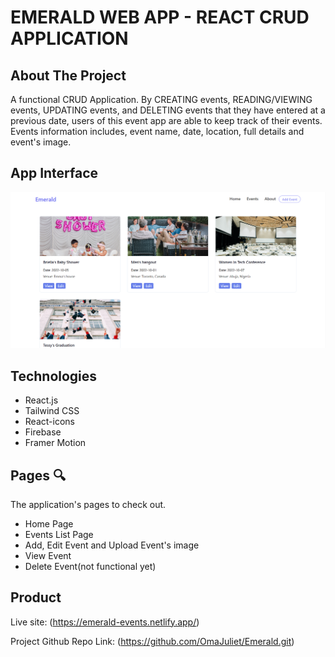 # EMERALD WEB APP - REACT CRUD APPLICATION

## About The Project 

A functional CRUD Application. By CREATING events, READING/VIEWING events, UPDATING events, and DELETING events that they have entered at a previous date, users of this event app are able to keep track of their events. Events information includes, event name, date, location, full details and event's image.


## App Interface
![emerald crud app](Emerald.png) 


## Technologies 

- React.js
- Tailwind CSS
- React-icons
- Firebase
- Framer Motion



## Pages 🔍

The application's pages to check out. 

- Home Page
- Events List Page
- Add, Edit Event and Upload Event's image
- View Event
- Delete Event(not functional yet)


<!-- THE PRODUCT LINK -->

## Product 

Live site: (https://emerald-events.netlify.app/)

Project Github Repo Link: (https://github.com/OmaJuliet/Emerald.git)
